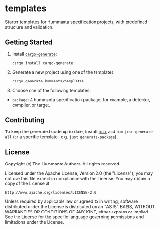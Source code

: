 # templates

Starter templates for Hummanta specification projects, with predefined structure and validation.

## Getting Started

1. Install [`cargo-generate`](https://github.com/cargo-generate/cargo-generate#installation):

   ```bash
   cargo install cargo-generate
   ```

2. Generate a new project using one of the templates:

   ```bash
   cargo generate hummanta/templates
   ```

3. Choose one of the following templates:

  - `package`: A hummanta specification package, for example, a detector, compiler, or target.

## Contributing

To keep the generated code up to date, install [`just`](https://github.com/casey/just)
and run `just generate-all` (or a specific template -e.g. `just generate-package`).

## License

Copyright (c) The Hummanta Authors. All rights reserved.

Licensed under the Apache License, Version 2.0 (the "License");
you may not use this file except in compliance with the License.
You may obtain a copy of the License at

    http://www.apache.org/licenses/LICENSE-2.0

Unless required by applicable law or agreed to in writing, software
distributed under the License is distributed on an "AS IS" BASIS,
WITHOUT WARRANTIES OR CONDITIONS OF ANY KIND, either express or implied.
See the License for the specific language governing permissions and
limitations under the License.
